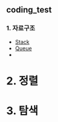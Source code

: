 ## coding_test

### 1. 자료구조
* [Stack](\data_structure\stack.py)
* [Queue](\data_structure\queue.py)
* 

# 2. 정렬

# 3. 탐색